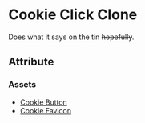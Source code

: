 # Cookie Click Clone

Does what it says on the tin ~~hopefully~~.

## Attribute

### Assets

- [Cookie Button](https://www.pixilart.com/art/pixel-cookie-16-bit-67a5851268e95c0)
- [Cookie Favicon](https://www.favicon.cc/?action=icon&file_id=938275)
